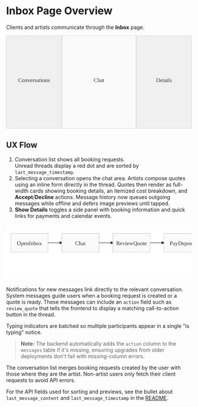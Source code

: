 # Inbox Page Overview

Clients and artists communicate through the **Inbox** page.

![Inbox layout](inbox_screenshot.svg)

## UX Flow

1. Conversation list shows all booking requests.  
   Unread threads display a red dot and are sorted by `last_message_timestamp`.
2. Selecting a conversation opens the chat area. Artists compose quotes
   using an inline form directly in the thread. Quotes then render as
   full-width cards showing booking details, an itemized cost breakdown,
   and **Accept**/**Decline** actions. Message history now queues outgoing
   messages while offline and defers image previews until tapped.
3. **Show Details** toggles a side panel with booking information and quick
   links for payments and calendar events.

![Inbox flow](inbox_flow.svg)

Notifications for new messages link directly to the relevant conversation.
System messages guide users when a booking request is created or a quote
is ready. These messages can include an `action` field such as
`review_quote` that tells the frontend to display a matching
call-to-action button in the thread.

Typing indicators are batched so multiple participants appear in a single
"is typing" notice.

> **Note:** The backend automatically adds the `action` column to the
> `messages` table if it's missing, ensuring upgrades from older
> deployments don't fail with missing-column errors.

The conversation list merges booking requests created by the user with
those where they are the artist. Non-artist users only fetch their client
requests to avoid API errors.

For the API fields used for sorting and previews, see the bullet about
`last_message_content` and `last_message_timestamp` in the
[README](../README.md).

